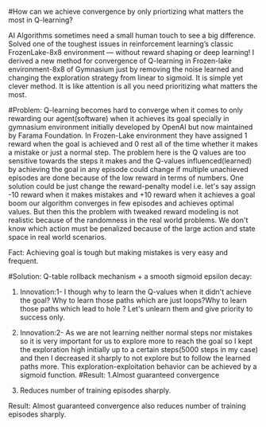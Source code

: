 #How can we achieve convergence by only priortizing what matters the most in Q-learning?

 AI Algorithms sometimes need a small human touch to see a big difference.
 Solved one of the toughest issues in reinforcement learning’s classic FrozenLake-8x8 environment — without reward shaping or deep learning!
 I derived a new method for convergence of Q-learning in Frozen-lake environment-8x8 of Gymnasium just by removing the noise learned and changing the exploration strategy from linear to sigmoid.
 It is simple yet clever method. It is like attention is all you need prioritizing what matters the most.

#Problem:
Q-learning becomes hard to converge when it comes to only rewarding our agent(software) when it achieves its goal specially in gymnasium environment initially developed by OpenAI but now maintained by Farama Foundation.
In Frozen-Lake environment they have assigned 1 reward when the goal is achieved and 0 rest all of the time whether it makes a mistake or just a normal step. 
The problem here is the Q values are too sensitive towards the steps it makes and the Q-values influenced(learned) by achieving the goal in any episode could change if multiple unachieved episodes are done because of the low reward in terms of numbers.
One solution could be just change the reward-penalty model i.e. let's say assign -10 reward when it makes mistakes and +10 reward when it achieves a goal boom our algorithm converges in few episodes and achieves optimal values.
But then this the problem with tweaked reward modeling is not realistic because of the randomness in the real world problems.
We don't know which action must be penalized because of the large action and state space in real world scenarios. 

Fact: Achieving goal is tough but making mistakes is very easy and frequent.


#Solution: Q-table rollback mechanism + a smooth sigmoid epsilon decay:
 1. Innovation:1- I though why to learn the Q-values when it didn't achieve the goal? Why to learn those paths which are just loops?Why to learn those paths which lead to hole ? Let's unlearn them and give priority to success only.
 2. Innovation:2- As we are not learning neither normal steps nor mistakes so it is very important for us to explore more to reach the goal so I kept the exploration high initially up to a certain steps(5000 steps in my case) and then I decreased it sharply to not explore but to follow the learned paths more.
    This exploration-exploitation behavior can be achieved by a sigmoid function.
#Result:
1.Almost guaranteed convergence

2. Reduces number of training episodes sharply. 






Result: Almost guaranteed convergence also reduces number of training episodes sharply. 
